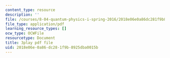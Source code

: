 ```yaml
---
content_type: resource
description: ''
file: /courses/8-04-quantum-physics-i-spring-2016/2018e06e0a86dc281f9b8925dba0015b_EdXaUfRynx8.pdf
file_type: application/pdf
learning_resource_types: []
ocw_type: OCWFile
resourcetype: Document
title: 3play pdf file
uid: 2018e06e-0a86-dc28-1f9b-8925dba0015b
---
```

